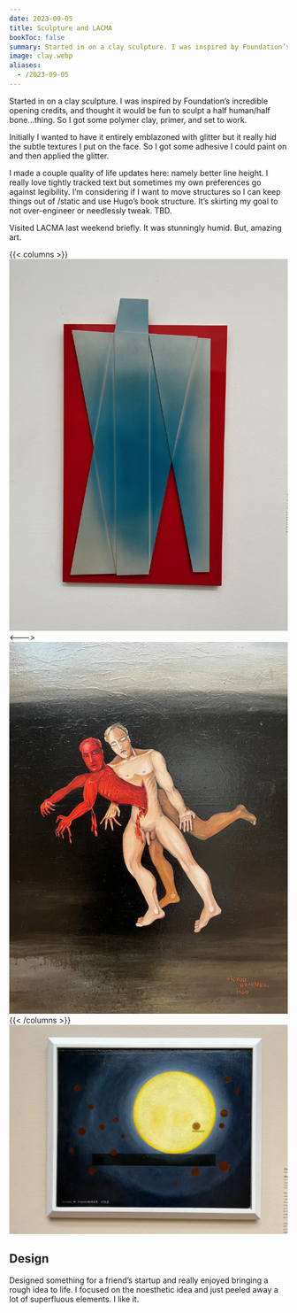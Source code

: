 ```yaml
---
date: 2023-09-05
title: Sculpture and LACMA
bookToc: false
summary: Started in on a clay sculpture. I was inspired by Foundation’s incredible opening credits, and thought it would be fun to sculpt a half human/half bone…thing. So I got some polymer clay, primer, and set to work.
image: clay.webp
aliases:
  - /2023-09-05
---
```


Started in on a clay sculpture. I was inspired by Foundation’s incredible opening credits, and thought it would be fun to sculpt a half human/half bone…thing. So I got some polymer clay, primer, and set to work. 

Initially I wanted to have it entirely emblazoned with glitter but it really hid the subtle textures I put on the face. So I got some adhesive I could paint on and then applied the glitter. 

I made a couple quality of life updates here: namely better line height. I really love tightly tracked text but sometimes my own preferences go against legibility.  I’m considering if I want to move structures so I can keep things out of /static and use Hugo’s book structure. It’s skirting my goal to not over-engineer or needlessly tweak. TBD. 

Visited LACMA last weekend briefly. It was stunningly humid. But, amazing art. 

{{< columns >}}
![](lacma0.webp)
<--->
![](lacma2.webp)
{{< /columns >}}
![](lacma1.webp)

## Design
Designed something for a friend’s startup and really enjoyed bringing a rough idea to life. I focused on the noesthetic idea and just peeled away a lot of superfluous elements. I like it. 